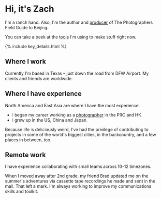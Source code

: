 # Hi, it's Zach

I'm a ranch hand. Also, I'm the author and [producer](https://www.zachmccabe.com/beijing/how_the_book_got_made.html) of The Photographers Field Guide to Beijing.

You can take a peek at the [tools](https://www.zachmccabe.com/tools.html) I'm using to make stuff right now.


{% include key_details.html %}



## Where I work

Currently I'm based in Texas – just down the road from DFW Airport. My clients and friends are worldwide.



## Where I have experience

North America and East Asia are where I have the most experience.

  + I began my career working as a [photographer](https://www.zachmccabe.com/postcard.html) in the PRC and HK.
  + I grew up in the US, China and Japan.

Because life is deliciously weird, I've had the privilege of contributing to projects in some of the world's biggest cities, in the backcountry, and a few places in between, too.



## Remote work

I have experience collaborating with small teams across 10-12 timezones.

When I moved away after 2nd grade, my friend Brad updated me on the summer's adventures via cassette tape recordings he made and sent in the mail. That left a mark. I'm always working to improve my communications skills and toolkit.
